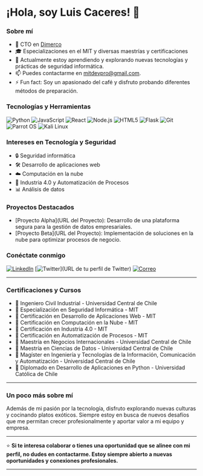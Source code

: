# ¡Hola, soy Luis Caceres! 👋

### Sobre mí

- 💼 CTO en [Dimerco](https://www.dimerco.com/)
- 🎓 Especializaciones en el MIT y diversas maestrías y certificaciones
- 🌱 Actualmente estoy aprendiendo y explorando nuevas tecnologías y prácticas de seguridad informática.
- 📫 Puedes contactarme en [mitdevpro@gmail.com](mailto:mitdevpro@gmail.com).
- ⚡ Fun fact: Soy un apasionado del café y disfruto probando diferentes métodos de preparación.

### Tecnologías y Herramientas

![Python](https://img.shields.io/badge/-Python-333333?style=flat&logo=python)
![JavaScript](https://img.shields.io/badge/-JavaScript-333333?style=flat&logo=javascript)
![React](https://img.shields.io/badge/-React-333333?style=flat&logo=react)
![Node.js](https://img.shields.io/badge/-Node.js-333333?style=flat&logo=node.js)
![HTML5](https://img.shields.io/badge/-HTML5-333333?style=flat&logo=html5)
![Flask](https://img.shields.io/badge/-Flask-333333?style=flat&logo=flask)
![Git](https://img.shields.io/badge/-Git-333333?style=flat&logo=git)
![Parrot OS](https://img.shields.io/badge/-Parrot%20OS-333333?style=flat&logo=linux)
![Kali Linux](https://img.shields.io/badge/-Kali%20Linux-333333?style=flat&logo=linux)

### Intereses en Tecnología y Seguridad

- 🔒 Seguridad informática
- 🛠️ Desarrollo de aplicaciones web
- ☁️ Computación en la nube
- 🤖 Industria 4.0 y Automatización de Procesos
- 📊 Análisis de datos

### Proyectos Destacados

- [Proyecto Alpha](URL del Proyecto): Desarrollo de una plataforma segura para la gestión de datos empresariales.
- [Proyecto Beta](URL del Proyecto): Implementación de soluciones en la nube para optimizar procesos de negocio.

### Conéctate conmigo

[![LinkedIn](https://img.shields.io/badge/-LinkedIn-0077B5?style=flat&logo=linkedin)](https://www.linkedin.com/in/luis-caceres-cto-cfo)
[![Twitter](https://img.shields.io/badge/-Twitter-1DA1F2?style=flat&logo=twitter)](URL de tu perfil de Twitter)
[![Correo](https://img.shields.io/badge/-Email-D14836?style=flat&logo=gmail)](mailto:mitdevpro@gmail.com)

---

### Certificaciones y Cursos

- 📜 Ingeniero Civil Industrial - Universidad Central de Chile 
- 📜 Especialización en Seguridad Informática - MIT 
- 📜 Certificación en Desarrollo de Aplicaciones Web - MIT
- 📜 Certificación en Computación en la Nube - MIT 
- 📜 Certificación en Industria 4.0 - MIT 
- 📜 Certificación en Automatización de Procesos - MIT
- 📜 Maestría en Negocios Internacionales - Universidad Central de Chile 
- 📜 Maestría en Ciencias de Datos - Universidad Central de Chile
- 📜 Magíster en Ingeniería y Tecnologías de la Información, Comunicación y Automatización - Universidad Central de Chile 
- 📜 Diplomado en Desarrollo de Aplicaciones en Python - Universidad Católica de Chile 
---

### Un poco más sobre mí

Además de mi pasión por la tecnología, disfruto explorando nuevas culturas y cocinando platos exóticos. Siempre estoy en busca de nuevos desafíos que me permitan crecer profesionalmente y aportar valor a mi equipo y empresa.

---

⭐ **Si te interesa colaborar o tienes una oportunidad que se alinee con mi perfil, no dudes en contactarme. Estoy siempre abierto a nuevas oportunidades y conexiones profesionales.**

---


